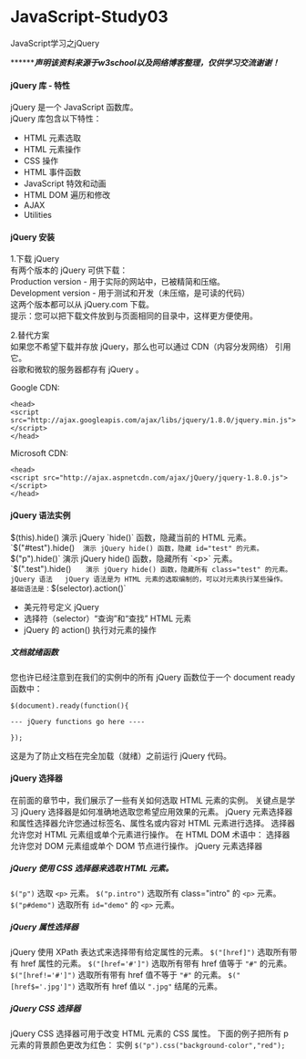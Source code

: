 # JavaScript-Study03
JavaScript学习之jQuery  

***********声明该资料来源于w3school以及网络博客整理，仅供学习交流谢谢！*****  

#### jQuery 库 - 特性  
jQuery 是一个 JavaScript 函数库。  
jQuery 库包含以下特性：  
- HTML 元素选取   
- HTML 元素操作  
- CSS 操作   
- HTML 事件函数  
- JavaScript 特效和动画   
- HTML DOM 遍历和修改  
- AJAX  
- Utilities  

#### jQuery 安装  
1.下载 jQuery  
有两个版本的 jQuery 可供下载：  
Production version - 用于实际的网站中，已被精简和压缩。  
Development version - 用于测试和开发（未压缩，是可读的代码）  
这两个版本都可以从 jQuery.com 下载。  
提示：您可以把下载文件放到与页面相同的目录中，这样更方便使用。  

2.替代方案  
如果您不希望下载并存放 jQuery，那么也可以通过 CDN（内容分发网络） 引用它。  
谷歌和微软的服务器都存有 jQuery 。  

Google CDN:  
```
<head>
<script src="http://ajax.googleapis.com/ajax/libs/jquery/1.8.0/jquery.min.js">
</script>
</head>
```
Microsoft CDN:  
```
<head>
<script src="http://ajax.aspnetcdn.com/ajax/jQuery/jquery-1.8.0.js">
</script>
</head>
```
#### jQuery 语法实例  
$(this).hide()  
演示 jQuery `hide()` 函数，隐藏当前的 HTML 元素。  
`$("#test").hide()`  
演示 jQuery hide() 函数，隐藏 id="test" 的元素。  
`$("p").hide()`  
演示 jQuery hide() 函数，隐藏所有 `<p>` 元素。  
`$(".test").hide() `  
演示 jQuery hide() 函数，隐藏所有 class="test" 的元素。  
jQuery 语法  
jQuery 语法是为 HTML 元素的选取编制的，可以对元素执行某些操作。  
基础语法是：`$(selector).action()`  
- 美元符号定义 jQuery  
- 选择符（selector）“查询”和“查找” HTML 元素  
- jQuery 的 action() 执行对元素的操作  

##### 文档就绪函数      
您也许已经注意到在我们的实例中的所有 jQuery 函数位于一个 document ready 函数中：  
```
$(document).ready(function(){

--- jQuery functions go here ----

});
```
这是为了防止文档在完全加载（就绪）之前运行 jQuery 代码。 

#### jQuery 选择器
在前面的章节中，我们展示了一些有关如何选取 HTML 元素的实例。
关键点是学习 jQuery 选择器是如何准确地选取您希望应用效果的元素。
jQuery 元素选择器和属性选择器允许您通过标签名、属性名或内容对 HTML 元素进行选择。
选择器允许您对 HTML 元素组或单个元素进行操作。
在 HTML DOM 术语中：
选择器允许您对 DOM 元素组或单个 DOM 节点进行操作。
jQuery 元素选择器
##### jQuery 使用 CSS 选择器来选取 HTML 元素。
`$("p")` 选取 `<p>` 元素。
`$("p.intro")` 选取所有 class="intro" 的 `<p>` 元素。
`$("p#demo")` 选取所有 `id="demo"` 的 `<p>` 元素。
##### jQuery 属性选择器
jQuery 使用 XPath 表达式来选择带有给定属性的元素。
`$("[href]")` 选取所有带有 href 属性的元素。
`$("[href='#']")` 选取所有带有 href 值等于 `"#"` 的元素。
`$("[href!='#']")` 选取所有带有 href 值不等于 `"#"` 的元素。
`$("[href$='.jpg']")` 选取所有 href 值以 `".jpg"` 结尾的元素。
##### jQuery CSS 选择器
jQuery CSS 选择器可用于改变 HTML 元素的 CSS 属性。
下面的例子把所有 p 元素的背景颜色更改为红色：
实例
`$("p").css("background-color","red");`
